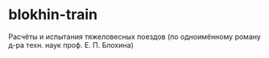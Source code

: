 # blokhin-train
Расчёты и испытания тяжеловесных поездов (по одноимённому роману д-ра техн. наук проф. Е. П. Блохина)
